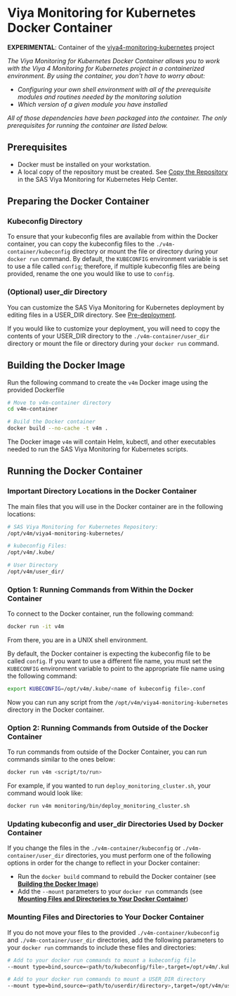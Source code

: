 # Viya Monitoring for Kubernetes Docker Container

**EXPERIMENTAL**:  Container of the [viya4-monitoring-kubernetes](https://github.com/sassoftware/viya4-monitoring-kubernetes)
project

_The Viya Monitoring for Kubernetes Docker Container allows you to work with the Viya 4 Monitoring for Kubernetes project in a containerized environment. By using the container, you don't have to worry about:_

* _Configuring your own shell environment with all of the prerequisite modules and routines needed by the monitoring solution_
* _Which version of a given module you have installed_

 _All of those dependencies have been packaged into the container. The only prerequisites for running the container are listed below._

## Prerequisites

* Docker must be installed on your workstation.
* A local copy of the repository must be created. See 
[Copy the Repository](https://documentation.sas.com/?cdcId=obsrvcdc&cdcVersion=default&docsetId=obsrvdply&docsetTarget=n0b7mrzohgnb1ln1qq4tyaheq36r.htm) in the SAS Viya Monitoring for Kubernetes Help Center. 

## Preparing the Docker Container

### Kubeconfig Directory

To ensure that your kubeconfig files are available from within the Docker container, you can copy the kubeconfig files to the `./v4m-container/kubeconfig` directory or mount the file or directory during your `docker run` command.  By default, the `KUBECONFIG` environment variable is set to use a file called `config`; therefore, if multiple kubeconfig files are being provided, rename the one you would like to use to `config`.

### (Optional) user_dir Directory

You can customize the SAS Viya Monitoring for Kubernetes deployment by editing files in a USER_DIR directory. See [Pre-deployment](https://documentation.sas.com/?cdcId=obsrvcdc&cdcVersion=default&docsetId=obsrvdply&docsetTarget=n1ajbblsxpcgl5n11t13wgtd4d7c.htm).

If you would like to customize your deployment, you will need to copy the contents of your USER_DIR directory to the `./v4m-container/user_dir` directory or mount the file or directory during your `docker run` command.

## Building the Docker Image

Run the following command to create the `v4m` Docker image using the provided Dockerfile

```bash
# Move to v4m-container directory
cd v4m-container

# Build the Docker container
docker build --no-cache -t v4m .
```

The Docker image `v4m` will contain Helm, kubectl, and other executables needed to run the SAS Viya Monitoring for Kubernetes scripts.

## Running the Docker Container

### Important Directory Locations in the Docker Container

The main files that you will use in the Docker container are in the following locations:

```bash
# SAS Viya Monitoring for Kubernetes Repository:
/opt/v4m/viya4-monitoring-kubernetes/

# kubeconfig Files:
/opt/v4m/.kube/

# User Directory
/opt/v4m/user_dir/
```

### Option 1: Running Commands from Within the Docker Container

To connect to the Docker container, run the following command:

```bash
docker run -it v4m
```

From there, you are in a UNIX shell environment.  

By default, the Docker container is expecting the kubeconfig file to be called `config`.  If you want to use a different file name, you must set the `KUBECONFIG` environment variable to point to the appropriate file name using the following command:

```bash
export KUBECONFIG=/opt/v4m/.kube/<name of kubeconfig file>.conf
```

Now you can run any script from the `/opt/v4m/viya4-monitoring-kubernetes` directory in the Docker container.

### Option 2: Running Commands from Outside of the Docker Container

To run commands from outside of the Docker Container, you can run commands similar to the ones below:

```bash
docker run v4m <script/to/run>
```

For example, if you wanted to run `deploy_monitoring_cluster.sh`, your command would look like:

```bash
docker run v4m monitoring/bin/deploy_monitoring_cluster.sh
```

### Updating kubeconfig and user_dir Directories Used by Docker Container

If you change the files in the `./v4m-container/kubeconfig` or `./v4m-container/user_dir` directories, you must perform one of the following options in order for the change to reflect in your Docker container:

* Run the `docker build` command to rebuild the Docker container (see [**Building the Docker Image**](#building-the-docker-image))
* Add the `--mount` parameters to your `docker run` commands (see [**Mounting Files and Directories to Your Docker Container**](#mounting-files-and-directories-to-your-docker-container))

### Mounting Files and Directories to Your Docker Container

If you do not move your files to the provided `./v4m-container/kubeconfig` and `./v4m-container/user_dir` directories, add the following parameters to your `docker run` commands to include these files and directories:

```bash
# Add to your docker run commands to mount a kubeconfig file
--mount type=bind,source=<path/to/kubeconfig/file>,target=/opt/v4m/.kube/config

# Add to your docker run commands to mount a USER_DIR directory
--mount type=bind,source=<path/to/userdir/directory>,target=/opt/v4m/user_dir
```
